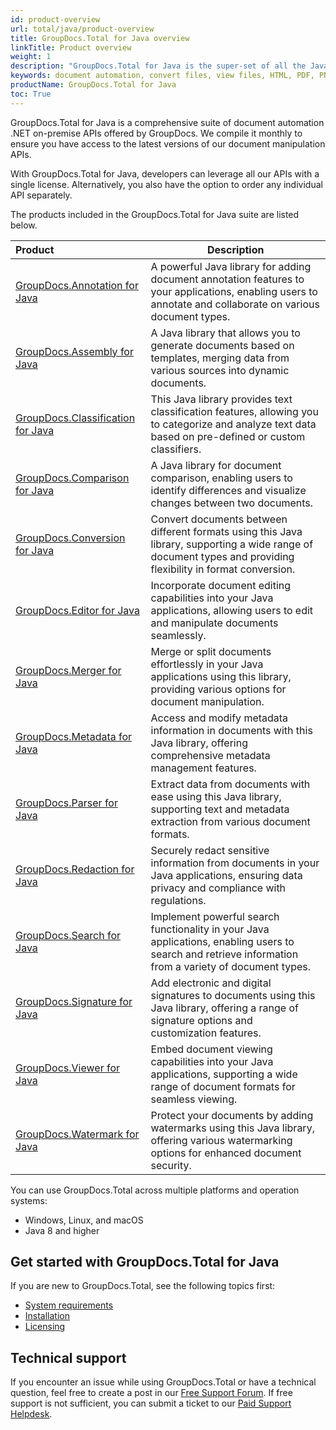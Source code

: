 ```yaml
---
id: product-overview
url: total/java/product-overview
title: GroupDocs.Total for Java overview
linkTitle: Product overview
weight: 1
description: "GroupDocs.Total for Java is the super-set of all the Java on-premise APIs offered by GroupDocs. We compile it on a monthly basis to ensure that it contains the most up to date versions of each of our Java document manipulation APIs."
keywords: document automation, convert files, view files, HTML, PDF, PNG, JPEG
productName: GroupDocs.Total for Java
toc: True
---
```


GroupDocs.Total for Java is a comprehensive suite of document automation .NET on-premise APIs offered by GroupDocs. We compile it monthly to ensure you have access to the latest versions of our document manipulation APIs.

With GroupDocs.Total for Java, developers can leverage all our APIs with a single license. Alternatively, you also have the option to order any individual API separately.

The products included in the GroupDocs.Total for Java suite are listed below.

| Product | Description |
|:--|---|
| [GroupDocs.Annotation for Java](https://docs.groupdocs.com/annotation/java/) | A powerful Java library for adding document annotation features to your applications, enabling users to annotate and collaborate on various document types. |
| [GroupDocs.Assembly for Java](https://docs.groupdocs.com/assembly/java/) | A Java library that allows you to generate documents based on templates, merging data from various sources into dynamic documents. |
| [GroupDocs.Classification for Java](https://docs.groupdocs.com/classification/java/) | This Java library provides text classification features, allowing you to categorize and analyze text data based on pre-defined or custom classifiers. |
| [GroupDocs.Comparison for Java](https://docs.groupdocs.com/comparison/java/) | A Java library for document comparison, enabling users to identify differences and visualize changes between two documents. | 
| [GroupDocs.Conversion for Java](https://docs.groupdocs.com/conversion/java/) | Convert documents between different formats using this Java library, supporting a wide range of document types and providing flexibility in format conversion. | 
| [GroupDocs.Editor for Java](https://docs.groupdocs.com/editor/java/) | Incorporate document editing capabilities into your Java applications, allowing users to edit and manipulate documents seamlessly. | 
| [GroupDocs.Merger for Java](https://docs.groupdocs.com/merger/java/) | Merge or split documents effortlessly in your Java applications using this library, providing various options for document manipulation. |
| [GroupDocs.Metadata for Java](https://docs.groupdocs.com/metadata/java/) | Access and modify metadata information in documents with this Java library, offering comprehensive metadata management features. | 
| [GroupDocs.Parser for Java](https://docs.groupdocs.com/parser/java/) | Extract data from documents with ease using this Java library, supporting text and metadata extraction from various document formats. |
| [GroupDocs.Redaction for Java](https://docs.groupdocs.com/redaction/java/) | Securely redact sensitive information from documents in your Java applications, ensuring data privacy and compliance with regulations. |
| [GroupDocs.Search for Java](https://docs.groupdocs.com/search/java/) | Implement powerful search functionality in your Java applications, enabling users to search and retrieve information from a variety of document types. | 
| [GroupDocs.Signature for Java](https://docs.groupdocs.com/signature/java/) | Add electronic and digital signatures to documents using this Java library, offering a range of signature options and customization features. | 
| [GroupDocs.Viewer for Java](https://docs.groupdocs.com/viewer/java/) | Embed document viewing capabilities into your Java applications, supporting a wide range of document formats for seamless viewing. |
| [GroupDocs.Watermark for Java](https://docs.groupdocs.com/watermark/java/) | Protect your documents by adding watermarks using this Java library, offering various watermarking options for enhanced document security. | 


You can use GroupDocs.Total across multiple platforms and operation systems:

* Windows, Linux, and macOS
* Java 8 and higher

## Get started with GroupDocs.Total for Java

If you are new to GroupDocs.Total, see the following topics first:

* [System requirements](/total/java/system-requirements/)
* [Installation](/total/java/installation/)
* [Licensing](/total/java/licensing-and-subscription/)

## Technical support

If you encounter an issue while using GroupDocs.Total or have a technical question, feel free to create a post in our [Free Support Forum](https://forum.groupdocs.com/c/total). If free support is not sufficient, you can submit a ticket to our [Paid Support Helpdesk](https://helpdesk.groupdocs.com/).
